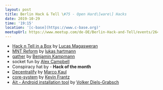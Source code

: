 ```yaml
---
layout: post
title: Berlin Hack & Tell \#75 - Open Hard\[ware\] Hacks
date: 2019-10-29
time: '19:15'
location: '[c-base](https://www.c-base.org)'
meetupUrl: https://www.meetup.com/de-DE/Berlin-Hack-and-Tell/events/264661773/
---
```


* [Hack n Tell in a Box](https://github.com/lucasrangit/hackandtell-python) by [Lucas Magasweran](https://github.com/lucasrangit)
* [MNT Reform](https://source.mntmn.com/MNT/reform) by [lukas hartmann](https://twitter.com/mntmn)
* [gather](https://github.com/gnunicorn/gather) by [Benjamin Kampmann](https://github.com/gnunicorn)
* socket fun by [Alex Campbell](mailto:immibis@gmail.com)
* Conspiracy hat by  - **Hack of the month**
* [Decentralify](https://github.com/maggo/decentralify) by [Marco Kaul](https://github.com/maggo)
* [core-system](https://github.com/KevinFrantz/core-system) by [Kevin Frantz](https://github.com/KevinFrantz)
* [Ait - Android installation tool](https://gitlab.com/v0g/ait) by [Volker Diels-Grabsch](https://njh.eu/)

